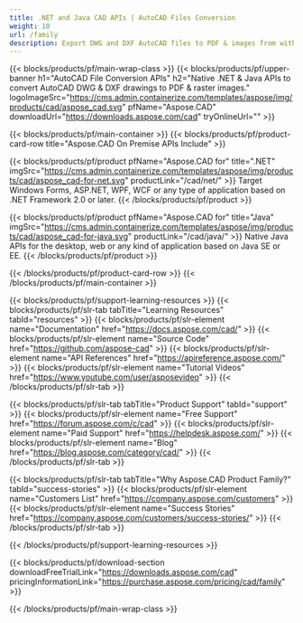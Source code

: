 ```yaml
---
title: .NET and Java CAD APIs | AutoCAD Files Conversion 
weight: 10
url: /family
description: Export DWG and DXF AutoCAD files to PDF & images from within .NET and Java applications. Render specific layers or layouts via AutoCAD Library
---
```


{{< blocks/products/pf/main-wrap-class >}}
{{< blocks/products/pf/upper-banner h1="AutoCAD File Conversion APIs" h2="Native .NET & Java APIs to convert AutoCAD DWG & DXF drawings to PDF & raster images." logoImageSrc="https://cms.admin.containerize.com/templates/aspose/img/products/cad/aspose_cad.svg" pfName="Aspose.CAD" downloadUrl="https://downloads.aspose.com/cad" tryOnlineUrl="" >}}

{{< blocks/products/pf/main-container >}}
{{< blocks/products/pf/product-card-row title="Aspose.CAD On Premise APIs Include" >}}

{{< blocks/products/pf/product pfName="Aspose.CAD for" title=".NET" imgSrc="https://cms.admin.containerize.com/templates/aspose/img/products/cad/aspose_cad-for-net.svg" productLink="/cad/net/" >}}
Target Windows Forms, ASP.NET, WPF, WCF or any type of application based on .NET Framework 2.0 or later.
{{< /blocks/products/pf/product >}}

{{< blocks/products/pf/product pfName="Aspose.CAD for" title="Java" imgSrc="https://cms.admin.containerize.com/templates/aspose/img/products/cad/aspose_cad-for-java.svg" productLink="/cad/java/" >}}
Native Java APIs for the desktop, web or any kind of application based on Java SE or EE.
{{< /blocks/products/pf/product >}}

{{< /blocks/products/pf/product-card-row >}}
{{< /blocks/products/pf/main-container >}}

{{< blocks/products/pf/support-learning-resources >}}
{{< blocks/products/pf/slr-tab tabTitle="Learning Resources" tabId="resources" >}}
{{< blocks/products/pf/slr-element name="Documentation" href="https://docs.aspose.com/cad/" >}}
{{< blocks/products/pf/slr-element name="Source Code" href="https://github.com/aspose-cad" >}}
{{< blocks/products/pf/slr-element name="API References" href="https://apireference.aspose.com/" >}}
{{< blocks/products/pf/slr-element name="Tutorial Videos" href="https://www.youtube.com/user/asposevideo" >}}
{{< /blocks/products/pf/slr-tab >}}

{{< blocks/products/pf/slr-tab tabTitle="Product Support" tabId="support" >}}
{{< blocks/products/pf/slr-element name="Free Support" href="https://forum.aspose.com/c/cad" >}}
{{< blocks/products/pf/slr-element name="Paid Support" href="https://helpdesk.aspose.com/" >}}
{{< blocks/products/pf/slr-element name="Blog" href="https://blog.aspose.com/category/cad/" >}}
{{< /blocks/products/pf/slr-tab >}}

{{< blocks/products/pf/slr-tab tabTitle="Why Aspose.CAD Product Family?" tabId="success-stories" >}}
{{< blocks/products/pf/slr-element name="Customers List" href="https://company.aspose.com/customers" >}}
{{< blocks/products/pf/slr-element name="Success Stories" href="https://company.aspose.com/customers/success-stories/" >}}
{{< /blocks/products/pf/slr-tab >}}

{{< /blocks/products/pf/support-learning-resources >}}

{{< blocks/products/pf/download-section downloadFreeTrialLink="https://downloads.aspose.com/cad" pricingInformationLink="https://purchase.aspose.com/pricing/cad/family" >}}

{{< /blocks/products/pf/main-wrap-class >}}